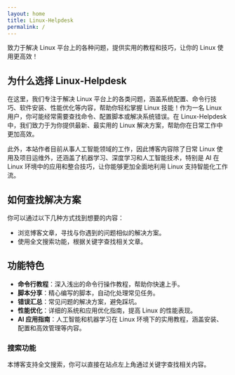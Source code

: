 ```yaml
---
layout: home
title: Linux-Helpdesk
permalink: /
---
```


致力于解决 Linux 平台上的各种问题，提供实用的教程和技巧，让你的 Linux 使用更高效！

## 为什么选择 Linux-Helpdesk

在这里，我们专注于解决 Linux 平台上的各类问题，涵盖系统配置、命令行技巧、软件安装、性能优化等内容，帮助你轻松掌握 Linux 技能！作为一名 Linux 用户，你可能经常需要查找命令、配置脚本或解决系统错误。在 Linux-Helpdesk 中，我们致力于为你提供最新、最实用的 Linux 解决方案，帮助你在日常工作中更加高效。

此外，本站作者目前从事人工智能领域的工作，因此博客内容除了日常 Linux 使用及项目运维外，还涵盖了机器学习、深度学习和人工智能技术，特别是 AI 在 Linux 环境中的应用和整合技巧，让你能够更加全面地利用 Linux 支持智能化工作流。

## 如何查找解决方案

你可以通过以下几种方式找到想要的内容：
- 浏览博客文章，寻找与你遇到的问题相似的解决方案。
- 使用全文搜索功能，根据关键字查找相关文章。

## 功能特色

- **命令行教程**：深入浅出的命令行操作教程，帮助你快速上手。
- **脚本分享**：精心编写的脚本，自动化处理常见任务。
- **错误汇总**：常见问题的解决方案，避免踩坑。
- **性能优化**：详细的系统和应用优化指南，提高 Linux 的性能表现。
- **AI 应用指南**：人工智能和机器学习在 Linux 环境下的实用教程，涵盖安装、配置和高效管理等内容。

### 搜索功能

本博客支持全文搜索，你可以直接在站点左上角通过关键字查找相关内容。

